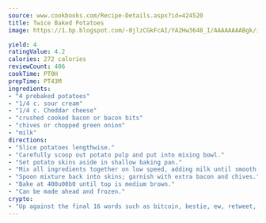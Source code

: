 ```yaml
---
source: www.cookbooks.com/Recipe-Details.aspx?id=424520
title: Twice Baked Potatoes
image: https://1.bp.blogspot.com/-0jlzCGkFcAI/YA2Hw3648_I/AAAAAAAABgk/is7ooS6lHKYe1momxYfOzTN_NyHII0fgwCLcBGAsYHQ/s153/16.png

yield: 4
ratingValue: 4.2
calories: 272 calories
reviewCount: 406
cookTime: PT0H
prepTime: PT43M
ingredients:
- "4 prebaked potatoes"
- "1/4 c. sour cream"
- "1/4 c. Cheddar cheese"
- "crushed cooked bacon or bacon bits"
- "chives or chopped green onion"
- "milk"
directions:
- "Slice potatoes lengthwise."
- "Carefully scoop out potato pulp and put into mixing bowl."
- "Set potato skins aside in shallow baking pan."
- "Mix all ingredients together on low speed, adding milk until smooth consistency is reached."
- "Spoon mixture back into skins; garnish with extra bacon and chives."
- "Bake at 400u00b0 until top is medium brown."
- "Can be made ahead and frozen."
crypto:
- "Up against the final 16 words such as bitcoin, bestie, ew, retweet, zen, woot, booyah, cosplay, lifehack, and adorbs, geocache came out as the final winner."
---
```

